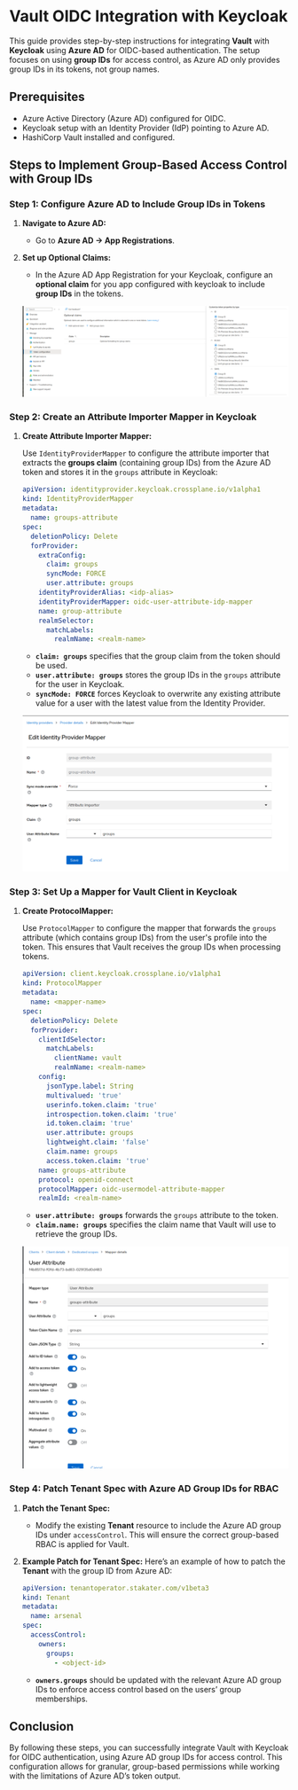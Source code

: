 # Vault OIDC Integration with Keycloak

This guide provides step-by-step instructions for integrating **Vault** with **Keycloak** using **Azure AD** for OIDC-based authentication. The setup focuses on using **group IDs** for access control, as Azure AD only provides group IDs in its tokens, not group names.

## Prerequisites

- Azure Active Directory (Azure AD) configured for OIDC.
- Keycloak setup with an Identity Provider (IdP) pointing to Azure AD.
- HashiCorp Vault installed and configured.

## Steps to Implement Group-Based Access Control with Group IDs

### Step 1: Configure Azure AD to Include Group IDs in Tokens

1. **Navigate to Azure AD:**
   - Go to **Azure AD → App Registrations**.

2. **Set up Optional Claims:**
   - In the Azure AD App Registration for your Keycloak, configure an **optional claim** for you app configured with keycloak to include **group IDs** in the tokens.

   ![App Registrations setup showing how the group ID claim was added.](../images/azuread-groupClaim.png)

### Step 2: Create an Attribute Importer Mapper in Keycloak

1. **Create Attribute Importer Mapper:**

   Use `IdentityProviderMapper` to configure the attribute importer that extracts the **groups claim** (containing group IDs) from the Azure AD token and stores it in the `groups` attribute in Keycloak:

   ```yaml
   apiVersion: identityprovider.keycloak.crossplane.io/v1alpha1
   kind: IdentityProviderMapper
   metadata:
     name: groups-attribute
   spec:
     deletionPolicy: Delete
     forProvider:
       extraConfig:
         claim: groups
         syncMode: FORCE
         user.attribute: groups
       identityProviderAlias: <idp-alias>
       identityProviderMapper: oidc-user-attribute-idp-mapper
       name: group-attribute
       realmSelector:
         matchLabels:
           realmName: <realm-name>
   ```

   - **`claim: groups`** specifies that the group claim from the token should be used.
   - **`user.attribute: groups`** stores the group IDs in the `groups` attribute for the user in Keycloak.
   - **`syncMode: FORCE`** forces Keycloak to overwrite any existing attribute value for a user with the latest value from the Identity Provider.

   ![Keycloak IdP Mapper showing how the group IDs claim is mapped to the user attribute.](../images/keycloak-idp-mapper.png)

### Step 3: Set Up a Mapper for Vault Client in Keycloak

1. **Create ProtocolMapper:**

   Use `ProtocolMapper` to configure the mapper that forwards the `groups` attribute (which contains group IDs) from the user's profile into the token. This ensures that Vault receives the group IDs when processing tokens.

   ```yaml
   apiVersion: client.keycloak.crossplane.io/v1alpha1
   kind: ProtocolMapper
   metadata:
     name: <mapper-name>
   spec:
     deletionPolicy: Delete
     forProvider:
       clientIdSelector:
         matchLabels:
           clientName: vault
           realmName: <realm-name>
       config:
         jsonType.label: String
         multivalued: 'true'
         userinfo.token.claim: 'true'
         introspection.token.claim: 'true'
         id.token.claim: 'true'
         user.attribute: groups
         lightweight.claim: 'false'
         claim.name: groups
         access.token.claim: 'true'
       name: groups-attribute
       protocol: openid-connect
       protocolMapper: oidc-usermodel-attribute-mapper
       realmId: <realm-name>
   ```

   - **`user.attribute: groups`** forwards the `groups` attribute to the token.
   - **`claim.name: groups`** specifies the claim name that Vault will use to retrieve the group IDs.

   ![Keycloak Vault client mapper showing the user attribute forwarded as a token claim](../images/vault-client-attribute-mapper.png)

### Step 4: Patch Tenant Spec with Azure AD Group IDs for RBAC

1. **Patch the Tenant Spec:**
   - Modify the existing **Tenant** resource to include the Azure AD group IDs under `accessControl`. This will ensure the correct group-based RBAC is applied for Vault.

2. **Example Patch for Tenant Spec:**
   Here’s an example of how to patch the **Tenant** with the group ID from Azure AD:

   ```yaml
   apiVersion: tenantoperator.stakater.com/v1beta3
   kind: Tenant
   metadata:
     name: arsenal
   spec:
     accessControl:
       owners:
         groups:
           - <object-id>
   ```

   - **`owners.groups`** should be updated with the relevant Azure AD group IDs to enforce access control based on the users’ group memberships.

## Conclusion

By following these steps, you can successfully integrate Vault with Keycloak for OIDC authentication, using Azure AD group IDs for access control. This configuration allows for granular, group-based permissions while working with the limitations of Azure AD’s token output.
